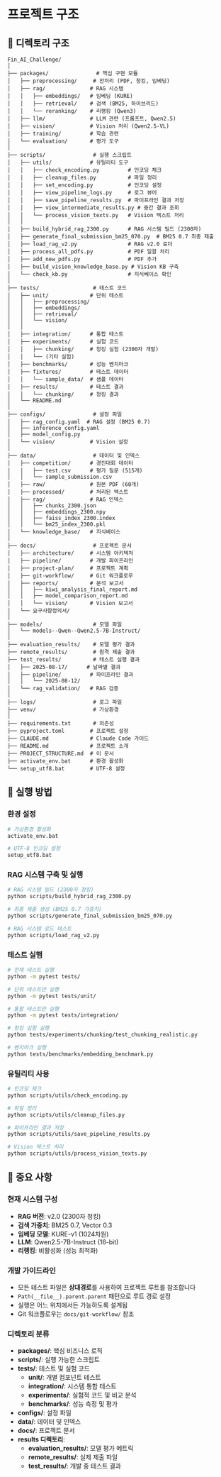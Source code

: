 # 프로젝트 구조

## 📁 디렉토리 구조

```
Fin_AI_Challenge/
│
├── packages/               # 핵심 구현 모듈
│   ├── preprocessing/     # 전처리 (PDF, 청킹, 임베딩)
│   ├── rag/              # RAG 시스템
│   │   ├── embeddings/   # 임베딩 (KURE)
│   │   ├── retrieval/    # 검색 (BM25, 하이브리드)
│   │   └── reranking/    # 리랭킹 (Qwen3)
│   ├── llm/              # LLM 관련 (프롬프트, Qwen2.5)
│   ├── vision/           # Vision 처리 (Qwen2.5-VL)
│   ├── training/         # 학습 관련
│   └── evaluation/       # 평가 도구
│
├── scripts/               # 실행 스크립트
│   ├── utils/            # 유틸리티 도구
│   │   ├── check_encoding.py         # 인코딩 체크
│   │   ├── cleanup_files.py          # 파일 정리
│   │   ├── set_encoding.py           # 인코딩 설정
│   │   ├── view_pipeline_logs.py     # 로그 뷰어
│   │   ├── save_pipeline_results.py  # 파이프라인 결과 저장
│   │   ├── view_intermediate_results.py # 중간 결과 조회
│   │   └── process_vision_texts.py   # Vision 텍스트 처리
│   │
│   ├── build_hybrid_rag_2300.py      # RAG 시스템 빌드 (2300자)
│   ├── generate_final_submission_bm25_070.py  # BM25 0.7 최종 제출
│   ├── load_rag_v2.py                # RAG v2.0 로더
│   ├── process_all_pdfs.py           # PDF 일괄 처리
│   ├── add_new_pdfs.py               # PDF 추가
│   ├── build_vision_knowledge_base.py # Vision KB 구축
│   └── check_kb.py                   # 지식베이스 확인
│
├── tests/                 # 테스트 코드
│   ├── unit/             # 단위 테스트
│   │   ├── preprocessing/
│   │   ├── embeddings/
│   │   ├── retrieval/
│   │   └── vision/
│   │
│   ├── integration/      # 통합 테스트
│   ├── experiments/      # 실험 코드
│   │   ├── chunking/     # 청킹 실험 (2300자 개발)
│   │   └── (기타 실험)
│   ├── benchmarks/       # 성능 벤치마크
│   ├── fixtures/         # 테스트 데이터
│   │   └── sample_data/  # 샘플 데이터
│   ├── results/          # 테스트 결과
│   │   └── chunking/     # 청킹 결과
│   └── README.md
│
├── configs/               # 설정 파일
│   ├── rag_config.yaml  # RAG 설정 (BM25 0.7)
│   ├── inference_config.yaml
│   ├── model_config.py
│   └── vision/           # Vision 설정
│
├── data/                  # 데이터 및 인덱스
│   ├── competition/      # 경진대회 데이터
│   │   ├── test.csv      # 평가 질문 (515개)
│   │   └── sample_submission.csv
│   ├── raw/              # 원본 PDF (60개)
│   ├── processed/        # 처리된 텍스트
│   ├── rag/              # RAG 인덱스
│   │   ├── chunks_2300.json
│   │   ├── embeddings_2300.npy
│   │   ├── faiss_index_2300.index
│   │   └── bm25_index_2300.pkl
│   └── knowledge_base/   # 지식베이스
│
├── docs/                  # 프로젝트 문서
│   ├── architecture/     # 시스템 아키텍처
│   ├── pipeline/         # 개발 파이프라인
│   ├── project-plan/     # 프로젝트 계획
│   ├── git-workflow/     # Git 워크플로우
│   ├── reports/          # 분석 보고서
│   │   ├── kiwi_analysis_final_report.md
│   │   ├── model_comparison_report.md
│   │   └── vision/       # Vision 보고서
│   └── 요구사항정의서/
│
├── models/                # 모델 파일
│   └── models--Qwen--Qwen2.5-7B-Instruct/
│
├── evaluation_results/    # 모델 평가 결과
├── remote_results/        # 원격 제출 결과
├── test_results/          # 테스트 실행 결과
│   ├── 2025-08-17/      # 날짜별 결과
│   ├── pipeline/         # 파이프라인 결과
│   │   └── 2025-08-12/
│   └── rag_validation/   # RAG 검증
│
├── logs/                  # 로그 파일
├── venv/                  # 가상환경
│
├── requirements.txt       # 의존성
├── pyproject.toml        # 프로젝트 설정
├── CLAUDE.md             # Claude Code 가이드
├── README.md             # 프로젝트 소개
├── PROJECT_STRUCTURE.md  # 이 문서
├── activate_env.bat      # 환경 활성화
└── setup_utf8.bat        # UTF-8 설정
```

## 🚀 실행 방법

### 환경 설정
```bash
# 가상환경 활성화
activate_env.bat

# UTF-8 인코딩 설정
setup_utf8.bat
```

### RAG 시스템 구축 및 실행
```bash
# RAG 시스템 빌드 (2300자 청킹)
python scripts/build_hybrid_rag_2300.py

# 최종 제출 생성 (BM25 0.7 가중치)
python scripts/generate_final_submission_bm25_070.py

# RAG 시스템 로드 테스트
python scripts/load_rag_v2.py
```

### 테스트 실행
```bash
# 전체 테스트 실행
python -m pytest tests/

# 단위 테스트만 실행
python -m pytest tests/unit/

# 통합 테스트만 실행
python -m pytest tests/integration/

# 청킹 실험 실행
python tests/experiments/chunking/test_chunking_realistic.py

# 벤치마크 실행
python tests/benchmarks/embedding_benchmark.py
```

### 유틸리티 사용
```bash
# 인코딩 체크
python scripts/utils/check_encoding.py

# 파일 정리
python scripts/utils/cleanup_files.py

# 파이프라인 결과 저장
python scripts/utils/save_pipeline_results.py

# Vision 텍스트 처리
python scripts/utils/process_vision_texts.py
```

## 📌 중요 사항

### 현재 시스템 구성
- **RAG 버전**: v2.0 (2300자 청킹)
- **검색 가중치**: BM25 0.7, Vector 0.3
- **임베딩 모델**: KURE-v1 (1024차원)
- **LLM**: Qwen2.5-7B-Instruct (16-bit)
- **리랭킹**: 비활성화 (성능 최적화)

### 개발 가이드라인
- 모든 테스트 파일은 **상대경로**를 사용하여 프로젝트 루트를 참조합니다
- `Path(__file__).parent.parent` 패턴으로 루트 경로 설정
- 실행은 어느 위치에서든 가능하도록 설계됨
- Git 워크플로우는 `docs/git-workflow/` 참조

### 디렉토리 분류
- **packages/**: 핵심 비즈니스 로직
- **scripts/**: 실행 가능한 스크립트
- **tests/**: 테스트 및 실험 코드
  - **unit/**: 개별 컴포넌트 테스트
  - **integration/**: 시스템 통합 테스트
  - **experiments/**: 실험적 코드 및 비교 분석
  - **benchmarks/**: 성능 측정 및 평가
- **configs/**: 설정 파일
- **data/**: 데이터 및 인덱스
- **docs/**: 프로젝트 문서
- **results 디렉토리**:
  - **evaluation_results/**: 모델 평가 메트릭
  - **remote_results/**: 실제 제출 파일
  - **test_results/**: 개발 중 테스트 결과